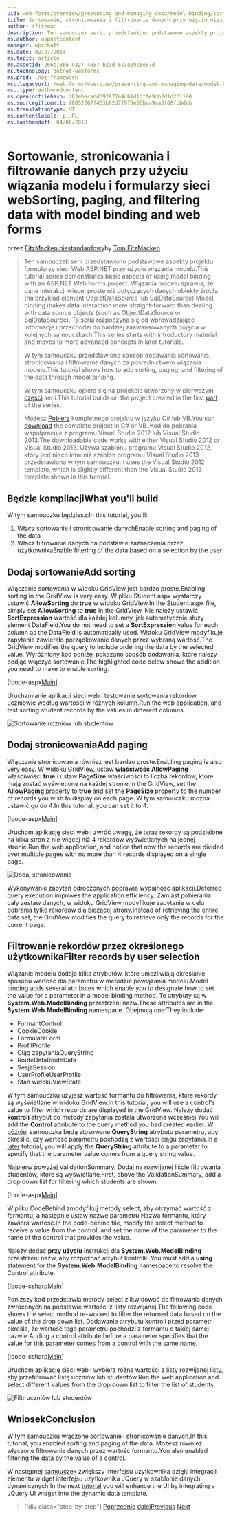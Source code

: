 ```yaml
---
uid: web-forms/overview/presenting-and-managing-data/model-binding/sorting-paging-and-filtering-data
title: Sortowanie, stronicowania i filtrowanie danych przy użyciu wiązania modelu i formularzy sieci web | Dokumentacja firmy Microsoft
author: tfitzmac
description: Ten samouczek serii przedstawiono podstawowe aspekty projektu formularzy sieci Web ASP.NET przy użyciu wiązania modelu. Wiązania modelu sprawia, że dane interakcji więcej proste-...
ms.author: aspnetcontent
manager: wpickett
ms.date: 02/27/2014
ms.topic: article
ms.assetid: 266e7866-e327-4687-b29d-627a0925e87d
ms.technology: dotnet-webforms
ms.prod: .net-framework
msc.legacyurl: /web-forms/overview/presenting-and-managing-data/model-binding/sorting-paging-and-filtering-data
msc.type: authoredcontent
ms.openlocfilehash: d63ebecadd392877e4cb1d1dffe9db2d1d231190
ms.sourcegitcommit: f8852267f463b62d7f975e56bea9aa3f68fbbdeb
ms.translationtype: MT
ms.contentlocale: pl-PL
ms.lasthandoff: 04/06/2018
---
```

<a name="sorting-paging-and-filtering-data-with-model-binding-and-web-forms"></a><span data-ttu-id="ef0d8-104">Sortowanie, stronicowania i filtrowanie danych przy użyciu wiązania modelu i formularzy sieci web</span><span class="sxs-lookup"><span data-stu-id="ef0d8-104">Sorting, paging, and filtering data with model binding and web forms</span></span>
====================
<span data-ttu-id="ef0d8-105">przez [FitzMacken niestandardowy](https://github.com/tfitzmac)</span><span class="sxs-lookup"><span data-stu-id="ef0d8-105">by [Tom FitzMacken](https://github.com/tfitzmac)</span></span>

> <span data-ttu-id="ef0d8-106">Ten samouczek serii przedstawiono podstawowe aspekty projektu formularzy sieci Web ASP.NET przy użyciu wiązania modelu.</span><span class="sxs-lookup"><span data-stu-id="ef0d8-106">This tutorial series demonstrates basic aspects of using model binding with an ASP.NET Web Forms project.</span></span> <span data-ttu-id="ef0d8-107">Wiązania modelu sprawia, że dane interakcji więcej proste niż dotyczących danych obiekty źródła (na przykład element ObjectDataSource lub SqlDataSource).</span><span class="sxs-lookup"><span data-stu-id="ef0d8-107">Model binding makes data interaction more straight-forward than dealing with data source objects (such as ObjectDataSource or SqlDataSource).</span></span> <span data-ttu-id="ef0d8-108">Ta seria rozpoczyna się od wprowadzające informacje i przechodzi do bardziej zaawansowanych pojęcia w kolejnych samouczkach.</span><span class="sxs-lookup"><span data-stu-id="ef0d8-108">This series starts with introductory material and moves to more advanced concepts in later tutorials.</span></span>
> 
> <span data-ttu-id="ef0d8-109">W tym samouczku przedstawiono sposób dodawania sortowania, stronicowania i filtrowanie danych za pośrednictwem wiązania modelu.</span><span class="sxs-lookup"><span data-stu-id="ef0d8-109">This tutorial shows how to add sorting, paging, and filtering of the data through model binding.</span></span>
> 
> <span data-ttu-id="ef0d8-110">W tym samouczku opiera się na projekcie utworzony w pierwszym [części](retrieving-data.md) serii.</span><span class="sxs-lookup"><span data-stu-id="ef0d8-110">This tutorial builds on the project created in the first [part](retrieving-data.md) of the series.</span></span>
> 
> <span data-ttu-id="ef0d8-111">Możesz [Pobierz](https://go.microsoft.com/fwlink/?LinkId=286116) kompletnego projektu w języku C# lub VB.</span><span class="sxs-lookup"><span data-stu-id="ef0d8-111">You can [download](https://go.microsoft.com/fwlink/?LinkId=286116) the complete project in C# or VB.</span></span> <span data-ttu-id="ef0d8-112">Kod do pobrania współpracuje z programu Visual Studio 2012 lub Visual Studio 2013.</span><span class="sxs-lookup"><span data-stu-id="ef0d8-112">The downloadable code works with either Visual Studio 2012 or Visual Studio 2013.</span></span> <span data-ttu-id="ef0d8-113">Używa szablonu programu Visual Studio 2012, który jest nieco inne niż szablon programu Visual Studio 2013 przedstawiona w tym samouczku.</span><span class="sxs-lookup"><span data-stu-id="ef0d8-113">It uses the Visual Studio 2012 template, which is slightly different than the Visual Studio 2013 template shown in this tutorial.</span></span>


## <a name="what-youll-build"></a><span data-ttu-id="ef0d8-114">Będzie kompilacji</span><span class="sxs-lookup"><span data-stu-id="ef0d8-114">What you'll build</span></span>

<span data-ttu-id="ef0d8-115">W tym samouczku będziesz:</span><span class="sxs-lookup"><span data-stu-id="ef0d8-115">In this tutorial, you'll:</span></span>

1. <span data-ttu-id="ef0d8-116">Włącz sortowanie i stronicowanie danych</span><span class="sxs-lookup"><span data-stu-id="ef0d8-116">Enable sorting and paging of the data</span></span>
2. <span data-ttu-id="ef0d8-117">Włącz filtrowanie danych na podstawie zaznaczenia przez użytkownika</span><span class="sxs-lookup"><span data-stu-id="ef0d8-117">Enable filtering of the data based on a selection by the user</span></span>

## <a name="add-sorting"></a><span data-ttu-id="ef0d8-118">Dodaj sortowanie</span><span class="sxs-lookup"><span data-stu-id="ef0d8-118">Add sorting</span></span>

<span data-ttu-id="ef0d8-119">Włączanie sortowania w widoku GridView jest bardzo proste.</span><span class="sxs-lookup"><span data-stu-id="ef0d8-119">Enabling sorting in the GridView is very easy.</span></span> <span data-ttu-id="ef0d8-120">W pliku Student.aspx wystarczy ustawić **AllowSorting** do **true** w widoku GridView.</span><span class="sxs-lookup"><span data-stu-id="ef0d8-120">In the Student.aspx file, simply set **AllowSorting** to **true** in the GridView.</span></span> <span data-ttu-id="ef0d8-121">Nie należy ustawić **SortExpression** wartość dla każdej kolumny, jak automatycznie służy element DataField.</span><span class="sxs-lookup"><span data-stu-id="ef0d8-121">You do not need to set a **SortExpression** value for each column as the DataField is automatically used.</span></span> <span data-ttu-id="ef0d8-122">Widoku GridView modyfikuje zapytanie zawierało porządkowanie danych przez wybraną wartość.</span><span class="sxs-lookup"><span data-stu-id="ef0d8-122">The GridView modifies the query to include ordering the data by the selected value.</span></span> <span data-ttu-id="ef0d8-123">Wyróżniony kod poniżej pokazano sposób dodawania, które należy podjąć włączyć sortowanie.</span><span class="sxs-lookup"><span data-stu-id="ef0d8-123">The highlighted code below shows the addition you need to make to enable sorting.</span></span>

[!code-aspx[Main](sorting-paging-and-filtering-data/samples/sample1.aspx?highlight=5)]

<span data-ttu-id="ef0d8-124">Uruchamianie aplikacji sieci web i testowanie sortowania rekordów uczniowie według wartości w różnych kolumn.</span><span class="sxs-lookup"><span data-stu-id="ef0d8-124">Run the web application, and test sorting student records by the values in different columns.</span></span>

![Sortowanie uczniów lub studentów](sorting-paging-and-filtering-data/_static/image2.png)

## <a name="add-paging"></a><span data-ttu-id="ef0d8-126">Dodaj stronicowania</span><span class="sxs-lookup"><span data-stu-id="ef0d8-126">Add paging</span></span>

<span data-ttu-id="ef0d8-127">Włączanie stronicowania również jest bardzo proste.</span><span class="sxs-lookup"><span data-stu-id="ef0d8-127">Enabling paging is also very easy.</span></span> <span data-ttu-id="ef0d8-128">W widoku GridView, ustaw **właściwość AllowPaging** właściwości **true** i ustaw **PageSize** właściwości to liczba rekordów, które mają zostać wyświetlone na każdej stronie.</span><span class="sxs-lookup"><span data-stu-id="ef0d8-128">In the GridView, set the **AllowPaging** property to **true** and set the **PageSize** property to the number of records you wish to display on each page.</span></span> <span data-ttu-id="ef0d8-129">W tym samouczku można ustawić go do 4.</span><span class="sxs-lookup"><span data-stu-id="ef0d8-129">In this tutorial, you can set it to 4.</span></span>

[!code-aspx[Main](sorting-paging-and-filtering-data/samples/sample2.aspx?highlight=5)]

<span data-ttu-id="ef0d8-130">Uruchom aplikację sieci web i zwróć uwagę, że teraz rekordy są podzielone na kilka stron z nie więcej niż 4 rekordów wyświetlanych na jednej stronie.</span><span class="sxs-lookup"><span data-stu-id="ef0d8-130">Run the web application, and notice that now the records are divided over multiple pages with no more than 4 records displayed on a single page.</span></span>

![Dodaj stronicowania](sorting-paging-and-filtering-data/_static/image4.png)

<span data-ttu-id="ef0d8-132">Wykonywanie zapytań odroczonych poprawia wydajność aplikacji.</span><span class="sxs-lookup"><span data-stu-id="ef0d8-132">Deferred query execution improves the application efficiency.</span></span> <span data-ttu-id="ef0d8-133">Zamiast pobierania cały zestaw danych, w widoku GridView modyfikuje zapytanie w celu pobrania tylko rekordów dla bieżącej strony.</span><span class="sxs-lookup"><span data-stu-id="ef0d8-133">Instead of retrieving the entire data set, the GridView modifies the query to retrieve only the records for the current page.</span></span>

## <a name="filter-records-by-user-selection"></a><span data-ttu-id="ef0d8-134">Filtrowanie rekordów przez określonego użytkownika</span><span class="sxs-lookup"><span data-stu-id="ef0d8-134">Filter records by user selection</span></span>

<span data-ttu-id="ef0d8-135">Wiązanie modelu dodaje kilka atrybutów, które umożliwiają określanie sposobu wartość dla parametru w metodzie powiązania modelu.</span><span class="sxs-lookup"><span data-stu-id="ef0d8-135">Model binding adds several attributes which enable you to designate how to set the value for a parameter in a model binding method.</span></span> <span data-ttu-id="ef0d8-136">Te atrybuty są w **System.Web.ModelBinding** przestrzeni nazw.</span><span class="sxs-lookup"><span data-stu-id="ef0d8-136">These attributes are in the **System.Web.ModelBinding** namespace.</span></span> <span data-ttu-id="ef0d8-137">Obejmują one:</span><span class="sxs-lookup"><span data-stu-id="ef0d8-137">They include:</span></span>

- <span data-ttu-id="ef0d8-138">Formant</span><span class="sxs-lookup"><span data-stu-id="ef0d8-138">Control</span></span>
- <span data-ttu-id="ef0d8-139">Cookie</span><span class="sxs-lookup"><span data-stu-id="ef0d8-139">Cookie</span></span>
- <span data-ttu-id="ef0d8-140">Formularz</span><span class="sxs-lookup"><span data-stu-id="ef0d8-140">Form</span></span>
- <span data-ttu-id="ef0d8-141">Profil</span><span class="sxs-lookup"><span data-stu-id="ef0d8-141">Profile</span></span>
- <span data-ttu-id="ef0d8-142">Ciąg zapytania</span><span class="sxs-lookup"><span data-stu-id="ef0d8-142">QueryString</span></span>
- <span data-ttu-id="ef0d8-143">RouteData</span><span class="sxs-lookup"><span data-stu-id="ef0d8-143">RouteData</span></span>
- <span data-ttu-id="ef0d8-144">Sesja</span><span class="sxs-lookup"><span data-stu-id="ef0d8-144">Session</span></span>
- <span data-ttu-id="ef0d8-145">UserProfile</span><span class="sxs-lookup"><span data-stu-id="ef0d8-145">UserProfile</span></span>
- <span data-ttu-id="ef0d8-146">Stan widoku</span><span class="sxs-lookup"><span data-stu-id="ef0d8-146">ViewState</span></span>

<span data-ttu-id="ef0d8-147">W tym samouczku użyjesz wartość formantu do filtrowania, które rekordy są wyświetlane w widoku GridView.</span><span class="sxs-lookup"><span data-stu-id="ef0d8-147">In this tutorial, you will use a control's value to filter which records are displayed in the GridView.</span></span> <span data-ttu-id="ef0d8-148">Należy dodać **kontroli** atrybut do metody zapytania została utworzona wcześniej.</span><span class="sxs-lookup"><span data-stu-id="ef0d8-148">You will add the **Control** attribute to the query method you had created earlier.</span></span> <span data-ttu-id="ef0d8-149">W [później](using-query-string-values-to-retrieve-data.md) samouczka będą stosowane **QueryString** atrybutu parametru, aby określić, czy wartość parametru pochodzą z wartości ciągu zapytania.</span><span class="sxs-lookup"><span data-stu-id="ef0d8-149">In a [later](using-query-string-values-to-retrieve-data.md) tutorial, you will apply the **QueryString** attribute to a parameter to specify that the parameter value comes from a query string value.</span></span>

<span data-ttu-id="ef0d8-150">Najpierw powyżej ValidationSummary, Dodaj na rozwijanej liście filtrowania studentów, które są wyświetlane.</span><span class="sxs-lookup"><span data-stu-id="ef0d8-150">First, above the ValidationSummary, add a drop down list for filtering which students are shown.</span></span>

[!code-aspx[Main](sorting-paging-and-filtering-data/samples/sample3.aspx?highlight=3-11)]

<span data-ttu-id="ef0d8-151">W pliku CodeBehind zmodyfikuj metody select, aby otrzymać wartość z formantu, a następnie ustaw nazwę parametru Nazwa formantu, który zawiera wartość.</span><span class="sxs-lookup"><span data-stu-id="ef0d8-151">In the code-behind file, modify the select method to receive a value from the control, and set the name of the parameter to the name of the control that provides the value.</span></span>

<span data-ttu-id="ef0d8-152">Należy dodać **przy użyciu** instrukcji dla **System.Web.ModelBinding** przestrzeni nazw, aby rozpoznać atrybut kontrolki.</span><span class="sxs-lookup"><span data-stu-id="ef0d8-152">You must add a **using** statement for the **System.Web.ModelBinding** namespace to resolve the Control attribute.</span></span>

[!code-csharp[Main](sorting-paging-and-filtering-data/samples/sample4.cs)]

<span data-ttu-id="ef0d8-153">Poniższy kod przedstawia metody select zlikwidować do filtrowania danych zwróconych na podstawie wartości z listy rozwijanej.</span><span class="sxs-lookup"><span data-stu-id="ef0d8-153">The following code shows the select method re-worked to filter the returned data based on the value of the drop down list.</span></span> <span data-ttu-id="ef0d8-154">Dodawanie atrybutu kontroli przed parametr określa, że wartość tego parametru pochodzi z formantu o takiej samej nazwie.</span><span class="sxs-lookup"><span data-stu-id="ef0d8-154">Adding a control attribute before a parameter specifies that the value for this parameter comes from a control with the same name.</span></span>

[!code-csharp[Main](sorting-paging-and-filtering-data/samples/sample5.cs)]

<span data-ttu-id="ef0d8-155">Uruchom aplikację sieci web i wybierz różne wartości z listy rozwijanej listy, aby przefiltrować listę uczniów lub studentów.</span><span class="sxs-lookup"><span data-stu-id="ef0d8-155">Run the web application and select different values from the drop down list to filter the list of students.</span></span>

![Filtr uczniów lub studentów](sorting-paging-and-filtering-data/_static/image6.png)

## <a name="conclusion"></a><span data-ttu-id="ef0d8-157">Wniosek</span><span class="sxs-lookup"><span data-stu-id="ef0d8-157">Conclusion</span></span>

<span data-ttu-id="ef0d8-158">W tym samouczku włączone sortowanie i stronicowanie danych.</span><span class="sxs-lookup"><span data-stu-id="ef0d8-158">In this tutorial, you enabled sorting and paging of the data.</span></span> <span data-ttu-id="ef0d8-159">Możesz również włączone filtrowanie danych przez wartość formantu.</span><span class="sxs-lookup"><span data-stu-id="ef0d8-159">You also enabled filtering the data by the value of a control.</span></span>

<span data-ttu-id="ef0d8-160">W następnej [samouczek](integrating-jquery-ui.md) zwiększy interfejsu użytkownika dzięki integracji elementu widget interfejsu użytkownika JQuery w szablonie danych dynamicznych.</span><span class="sxs-lookup"><span data-stu-id="ef0d8-160">In the next [tutorial](integrating-jquery-ui.md) you will enhance the UI by integrating a JQuery UI widget into the dynamic data template.</span></span>

> [!div class="step-by-step"]
> <span data-ttu-id="ef0d8-161">[Poprzednie](updating-deleting-and-creating-data.md)
> [dalej](integrating-jquery-ui.md)</span><span class="sxs-lookup"><span data-stu-id="ef0d8-161">[Previous](updating-deleting-and-creating-data.md)
[Next](integrating-jquery-ui.md)</span></span>
